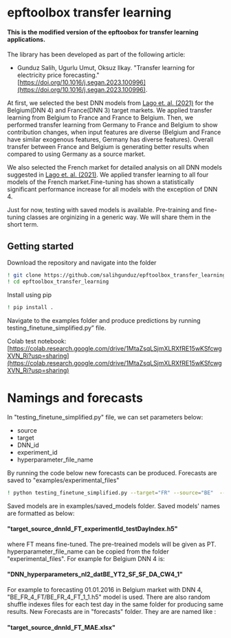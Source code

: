 # epftoolbox transfer learning
#### This is the modified version of the epftoobox for transfer learning applications.

The library has been developed as part of the following article:

- Gunduz Salih, Ugurlu Umut, Oksuz Ilkay. "Transfer learning for electricity price forecasting." [https://doi.org/10.1016/j.segan.2023.100996](https://doi.org/10.1016/j.segan.2023.100996).

At first, we selected the best DNN models from [Lago et. al. (2021)](https://doi.org/10.1016/j.apenergy.2021.116983.) for the Belgium(DNN 4) and France(DNN 3) target markets. 
We applied transfer learning from Belgium to France and France to Belgium. 
Then, we performed transfer learning from Germany to France and Belgium to show contribution changes, when input features are diverse (Belgium and France have similar exogenous features, Germany has diverse features). Overall transfer between France and Belgium is generating better results when compared to using Germany as a source market.

We also selected the French market for detailed analysis on all DNN models suggested in [Lago et. al. (2021)](https://doi.org/10.1016/j.apenergy.2021.116983.). We applied transfer learning to all four models of the French market.Fine-tuning has shown a statistically significant performance increase for all models with the exception of DNN 4. 

Just for now, testing with saved models is available. 
Pre-training and fine-tuning classes are orginizing in a generic way. We will share them in the short term.  


## Getting started
Download the repository and navigate into the folder
```bash
! git clone https://github.com/salihgunduz/epftoolbox_transfer_learning.git
! cd epftoolbox_transfer_learning
```

Install using pip
```bash
! pip install .
```
Navigate to the examples folder and produce predictions by running  testing_finetune_simplified.py” file.

Colab test notebook: [https://colab.research.google.com/drive/1MtaZsqLSjmXLRXfRE15wKSfcwgXVN_Ri?usp=sharing](https://colab.research.google.com/drive/1MtaZsqLSjmXLRXfRE15wKSfcwgXVN_Ri?usp=sharing)


# Namings and forecasts
In "testing_finetune_simplified.py" file, we can set parameters below:

* source
* target
* DNN_id
* experiment_id
* hyperparameter_file_name

 
By running the code below new forecasts can be produced. Forecasts are saved to "examples/experimental_files"

```bash
! python testing_finetune_simplified.py --target="FR" --source="BE"  --DNN_id="3" --experiment_id="1" --hyperparameter_file_name="DNN_hyperparameters_nl2_datFR_YT2_SF_SF_CW4_1"
```

Saved models are in examples/saved_models folder. Saved models' names are formatted as below:

#### "target_source_dnnId_FT_experimentId_testDayIndex.h5"  

where FT means fine-tuned. The pre-treained models will be given as PT. hyperparameter_file_name can be copied from the folder "experimental_files". For example for Belgium DNN 4 is:
#### "DNN_hyperparameters_nl2_datBE_YT2_SF_SF_DA_CW4_1"

For example to forecasting 01.01.2016 in Belgium market with DNN 4,  "BE_FR_4_FT/BE_FR_4_FT_1_1.h5" model is used. There are also random shuffle indexes files for each test day in the same folder  for producing same results. New Forecasts are in "forecasts" folder. They are are named like :

#### "target_source_dnnId_FT_MAE.xlsx"  



